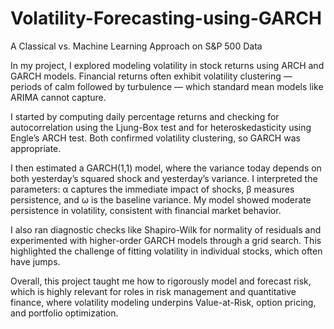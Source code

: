 # Volatility-Forecasting-using-GARCH
A Classical vs. Machine Learning Approach on S&amp;P 500 Data

In my project, I explored modeling volatility in stock returns using ARCH and GARCH models. Financial returns often exhibit volatility clustering — periods of calm followed by turbulence — which standard mean models like ARIMA cannot capture.

I started by computing daily percentage returns and checking for autocorrelation using the Ljung-Box test and for heteroskedasticity using Engle’s ARCH test. Both confirmed volatility clustering, so GARCH was appropriate.

I then estimated a GARCH(1,1) model, where the variance today depends on both yesterday’s squared shock and yesterday’s variance. I interpreted the parameters: α captures the immediate impact of shocks, β measures persistence, and ω is the baseline variance. My model showed moderate persistence in volatility, consistent with financial market behavior.

I also ran diagnostic checks like Shapiro-Wilk for normality of residuals and experimented with higher-order GARCH models through a grid search. This highlighted the challenge of fitting volatility in individual stocks, which often have jumps.

Overall, this project taught me how to rigorously model and forecast risk, which is highly relevant for roles in risk management and quantitative finance, where volatility modeling underpins Value-at-Risk, option pricing, and portfolio optimization.
